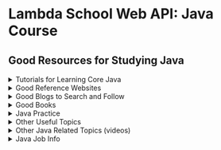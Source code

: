 # Lambda School Web API: Java Course 
## Good Resources for Studying Java

<details><summary>Tutorials for Learning Core Java</summary>
<p>

### Greenfoot Introducting Java using 2d Animation

[https://www.greenfoot.org/doc/joy-of-code](https://www.greenfoot.org/doc/joy-of-code)

---
### Princenton On-line Textbook

[https://introcs.cs.princeton.edu/java/home](https://introcs.cs.princeton.edu/java/home/)

---
### How To Do It In Java

[https://howtodoinjava.com](https://howtodoinjava.com)

---
### Simplified Java Tutorial

[https://www.w3schools.com/java/](https://www.w3schools.com/java/)

---
### Udacity Introduction to Java

[http://horstmann.com/sjsu/cs046/](http://horstmann.com/sjsu/cs046/)

---
### Java in 60 Minutes

[https://youtu.be/3Ky9MZyL8r4](https://youtu.be/3Ky9MZyL8r4)

---
### Udemy Java Programming Masterclass for Software Developers (around $10.00)

[https://www.udemy.com/java-the-complete-java-developer-course/?couponCode=LPA-JAVA-MCLASS](https://www.udemy.com/java-the-complete-java-developer-course/?couponCode=LPA-JAVA-MCLASS)

---
</p>
</details>

<details><summary>Good Reference Websites</summary>
<p>
  
### Survival Guide for Java Web20

[https://www.gettoby.com/p/3hk9v0vk0q5g](https://www.gettoby.com/p/3hk9v0vk0q5g)

---
### Specific Lambda Java Class Info Done by a Former Student

[https://github.com/austie702/java-glossary-tutorial.git](https://github.com/austie702/java-glossary-tutorial.git)

---
### The Offical Website for Spring

[https://spring.io](https://spring.io)

---
### Spring Framework

[https://www.tutorialspoint.com/spring/index.htm](https://www.tutorialspoint.com/spring/index.htm)

---
### Geeks for Geeks Java Programming Language including good interview questions

[https://www.geeksforgeeks.org/java/](https://www.geeksforgeeks.org/java/)

---
### Java interview prep: 15 Java interview questions
[https://blog.educative.io/15-java-interview-questions/](https://blog.educative.io/15-java-interview-questions/)

---
### Common Java Errors

[http://cs-people.bu.edu/dgs/courses/cs111-old/assignments/errors.html](http://cs-people.bu.edu/dgs/courses/cs111-old/assignments/errors.html)

---
### On Going Glossary for JX (started by Austin Howes)

[https://github.com/austie702/java-glossary-tutorial.git](https://github.com/austie702/java-glossary-tutorial.git)

---
</p>
</details>

<details><summary>Good Blogs to Search and Follow</summary>
<p>
  
### Java Spring Great Examples Baeldung

[https://www.baeldung.com](https://www.baeldung.com)

---
### Spring Framework Guru

[https://springframework.guru](https://springframework.guru)

---
### Callicoder

[https://www.callicoder.com/categories/java/](https://www.callicoder.com/categories/java/)

---
### Pivotal's Spring Blog

[https://spring.io/blog](https://spring.io/blog)

---
</p>
</details>

<details><summary>Good Books</summary>
<p>

### Java Methods - my go to book for Core Java

[http://www.skylit.com/jm.html](http://www.skylit.com/jm.html)

---
### Code Dated by set the foundation for Java Spring

[https://www.amazon.com/Spring-REST-Balaji-Varanasi/dp/1484208242](https://www.amazon.com/Spring-REST-Balaji-Varanasi/dp/1484208242)

---
### THE book on writing effective Java Code.

[https://www.amazon.com/Effective-Java-Joshua-Bloch-ebook/dp/B078H61SCH/](https://www.amazon.com/Effective-Java-Joshua-Bloch-ebook/dp/B078H61SCH/)

---
### Data Structures and Algorithms in Java

[https://www.amazon.com/Data-Structures-Algorithms-Java-6th-ebook/dp/B00JDRQF8C/](https://www.amazon.com/Data-Structures-Algorithms-Java-6th-ebook/dp/B00JDRQF8C/)

---
</p>
</details>

<details><summary>Java Practice</summary>
<p>

### Space Battle Arena
Fun practice with Java! Requires some setting up and 2+ people for best results

[http://mikeware.github.io/SpaceBattleArena/](http://mikeware.github.io/SpaceBattleArena/)

---
### Code Wars

[https://www.codewars.com/](https://www.codewars.com/)

---
</p>
</details>
<details><summary>Other Useful Topics</summary>
<p>
  
### THE Online PostgreSQL Tutorial

[https://www.tutorialspoint.com/postgresql/postgresql_tutorial.pdf](https://www.tutorialspoint.com/postgresql/postgresql_tutorial.pdf)

---
### Rest Web API articles

[https://restful.io/](https://restful.io/)

---
### JetBrains IntelliJ IDEA IDE

[https://www.jetbrains.com/help/idea/getting-started.html](https://www.jetbrains.com/help/idea/getting-started.html)

---
### How to Unfork a repo on GitHub
[https://dev.to/nickymeuleman/how-to-unfork-a-repo-on-github-2a8](https://dev.to/nickymeuleman/how-to-unfork-a-repo-on-github-2a8)

---
</p>
</details>

<details><summary>Other Java Related Topics (videos)</summary>
<p>

### Moving beyond REST: GraphQL and Java with Pratik Patel - Denver JUG Jan 2019

[https://youtu.be/Y9g4j1nsFS0](https://youtu.be/Y9g4j1nsFS0)

---
</p>
</details>

<details><summary>Java Job Info</summary>
<p>

### Java job market trends for 2019 from Recallact

[https://www.recallact.com/presentation/java-job-market-trends-2019](https://www.recallact.com/presentation/java-job-market-trends-2019)

---

### Companies Using Java from Stackshare

[https://stackshare.io/java](https://stackshare.io/java)

---
</p>
</details>

